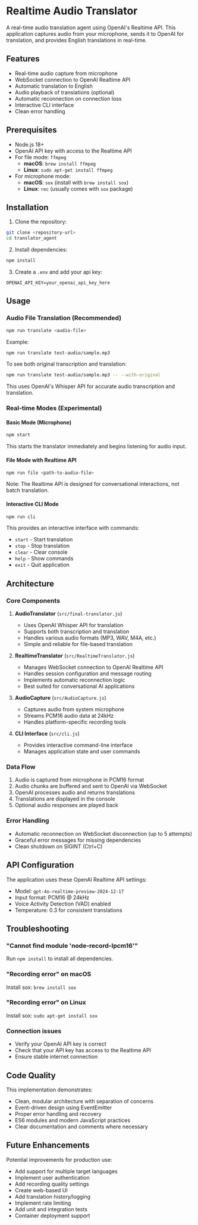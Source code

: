 # Realtime Audio Translator

A real-time audio translation agent using OpenAI's Realtime API. This application captures audio from your microphone, sends it to OpenAI for translation, and provides English translations in real-time.

## Features

- Real-time audio capture from microphone
- WebSocket connection to OpenAI Realtime API
- Automatic translation to English
- Audio playback of translations (optional)
- Automatic reconnection on connection loss
- Interactive CLI interface
- Clean error handling

## Prerequisites

- Node.js 18+ 
- OpenAI API key with access to the Realtime API
- For file mode: `ffmpeg` 
  - **macOS**: `brew install ffmpeg`
  - **Linux**: `sudo apt-get install ffmpeg`
- For microphone mode:
  - **macOS**: `sox` (install with `brew install sox`)
  - **Linux**: `rec` (usually comes with `sox` package)

## Installation

1. Clone the repository:
```bash
git clone <repository-url>
cd translator_agent
```

2. Install dependencies:
```bash
npm install
```

3. Create a `.env` and add your api key:
```
OPENAI_API_KEY=your_openai_api_key_here
```

## Usage

### Audio File Translation (Recommended)
```bash
npm run translate <audio-file>
```
Example:
```bash
npm run translate test-audio/sample.mp3
```

To see both original transcription and translation:
```bash
npm run translate test-audio/sample.mp3 -- --with-original
```

This uses OpenAI's Whisper API for accurate audio transcription and translation.

### Real-time Modes (Experimental)

#### Basic Mode (Microphone)
```bash
npm start
```
This starts the translator immediately and begins listening for audio input.

#### File Mode with Realtime API
```bash
npm run file <path-to-audio-file>
```
Note: The Realtime API is designed for conversational interactions, not batch translation.

#### Interactive CLI Mode
```bash
npm run cli
```
This provides an interactive interface with commands:
- `start` - Start translation
- `stop` - Stop translation  
- `clear` - Clear console
- `help` - Show commands
- `exit` - Quit application

## Architecture

### Core Components

1. **AudioTranslator** (`src/final-translator.js`)
   - Uses OpenAI Whisper API for translation
   - Supports both transcription and translation
   - Handles various audio formats (MP3, WAV, M4A, etc.)
   - Simple and reliable for file-based translation

2. **RealtimeTranslator** (`src/RealtimeTranslator.js`)
   - Manages WebSocket connection to OpenAI Realtime API
   - Handles session configuration and message routing
   - Implements automatic reconnection logic
   - Best suited for conversational AI applications

3. **AudioCapture** (`src/AudioCapture.js`)
   - Captures audio from system microphone
   - Streams PCM16 audio data at 24kHz
   - Handles platform-specific recording tools

4. **CLI Interface** (`src/cli.js`)
   - Provides interactive command-line interface
   - Manages application state and user commands

### Data Flow

1. Audio is captured from microphone in PCM16 format
2. Audio chunks are buffered and sent to OpenAI via WebSocket
3. OpenAI processes audio and returns translations
4. Translations are displayed in the console
5. Optional audio responses are played back

### Error Handling

- Automatic reconnection on WebSocket disconnection (up to 5 attempts)
- Graceful error messages for missing dependencies
- Clean shutdown on SIGINT (Ctrl+C)

## API Configuration

The application uses these OpenAI Realtime API settings:
- Model: `gpt-4o-realtime-preview-2024-12-17`
- Input format: PCM16 @ 24kHz
- Voice Activity Detection (VAD) enabled
- Temperature: 0.3 for consistent translations

## Troubleshooting

### "Cannot find module 'node-record-lpcm16'"
Run `npm install` to install all dependencies.

### "Recording error" on macOS
Install sox: `brew install sox`

### "Recording error" on Linux
Install sox: `sudo apt-get install sox`

### Connection issues
- Verify your OpenAI API key is correct
- Check that your API key has access to the Realtime API
- Ensure stable internet connection

## Code Quality

This implementation demonstrates:
- Clean, modular architecture with separation of concerns
- Event-driven design using EventEmitter
- Proper error handling and recovery
- ES6 modules and modern JavaScript practices
- Clear documentation and comments where necessary

## Future Enhancements

Potential improvements for production use:
- Add support for multiple target languages
- Implement user authentication
- Add recording quality settings
- Create web-based UI
- Add translation history/logging
- Implement rate limiting
- Add unit and integration tests
- Container deployment support